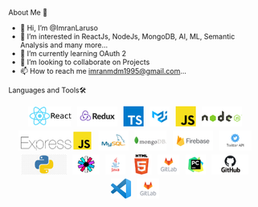 About Me 🤗
- 👋 Hi, I’m @ImranLaruso
- 👀 I’m interested in ReactJs, NodeJs, MongoDB, AI, ML, Semantic Analysis and many more...
- 🌱 I’m currently learning OAuth 2
- 💞️ I’m looking to collaborate on Projects
- 📫 How to reach me imranmdm1995@gmail.com...

Languages and Tools🛠
<p align="center">
<img src="https://github.com/ImranLaruso/ocrpython/blob/main/React-logo.png" alt="Python" height="40" style="vertical-align:top; margin:4px">
<img src="https://github.com/ImranLaruso/ocrpython/blob/main/redux-logo-landscape.png" alt="Python" height="40" style="vertical-align:top; margin:4px">
<img src="https://github.com/ImranLaruso/ocrpython/blob/main/typescript.png" alt="Python" height="40" style="vertical-align:top; margin:4px">
<img src="https://github.com/ImranLaruso/ocrpython/blob/main/logo.png" alt="Python" height="40" style="vertical-align:top; margin:4px">
<img src="https://github.com/ImranLaruso/ocrpython/blob/main/javascript.png" alt="Python" height="40" style="vertical-align:top; margin:4px">
<img src="https://github.com/ImranLaruso/ocrpython/blob/main/download.png" alt="Python" height="40" style="vertical-align:top; margin:4px">
<img src="https://github.com/ImranLaruso/ocrpython/blob/main/ExpressJS.png" alt="Python" height="40" style="vertical-align:top; margin:4px">
<img src="https://github.com/ImranLaruso/ocrpython/blob/main/MySQL-Logo.png" alt="Python" height="40" style="vertical-align:top; margin:4px">
<img src="https://github.com/ImranLaruso/ocrpython/blob/main/download%20(4).png" alt="Python" height="40" style="vertical-align:top; margin:4px">
<img src="https://github.com/ImranLaruso/ocrpython/blob/main/download%20(5).png" alt="Python" height="40" style="vertical-align:top; margin:4px">
<img src="https://github.com/ImranLaruso/ocrpython/blob/main/twitter-api.jpg" alt="Python" height="40" style="vertical-align:top; margin:4px">
<img src="https://github.com/ImranLaruso/ocrpython/blob/main/kissclipart-python-tutorial-flask-programming-language-fe530b330b1fd904.jpg" alt="Python" height="40" style="vertical-align:top; margin:4px">
<img src="https://github.com/ImranLaruso/ocrpython/blob/main/JSON-Web-Token-Authentication-With-Node.png" alt="Python" height="40" style="vertical-align:top; margin:4px">
<img src="https://github.com/ImranLaruso/ocrpython/blob/main/download%20(1).png" alt="Python" height="40" style="vertical-align:top; margin:4px">
<img src="https://github.com/ImranLaruso/ocrpython/blob/main/download%20(2).png" alt="Python" height="40" style="vertical-align:top; margin:4px">
<img src="https://github.com/ImranLaruso/ocrpython/blob/main/download%20(3).png" alt="Python" height="40" style="vertical-align:top; margin:4px">
<img src="https://github.com/ImranLaruso/ocrpython/blob/main/download.jpg" alt="Python" height="40" style="vertical-align:top; margin:4px">
<img src="https://github.com/ImranLaruso/ocrpython/blob/main/0_9f5uMrKMjLbzEf7q.png" alt="Python" height="40" style="vertical-align:top; margin:4px">
<img src="https://github.com/ImranLaruso/ocrpython/blob/main/Visual_Studio_Code_1.35_icon.svg.png" alt="Python" height="40" style="vertical-align:top; margin:4px">
<img src="https://github.com/ImranLaruso/ocrpython/blob/main/download%20(3).png" alt="Python" height="40" style="vertical-align:top; margin:4px">
</p>
<!---
ImranLaruso/ImranLaruso is a ✨ special ✨ repository because its `README.md` (this file) appears on your GitHub profile.
You can click the Preview link to take a look at your changes.
--->
